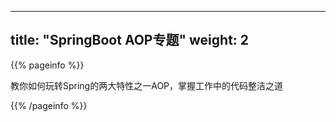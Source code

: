 
---
title: "SpringBoot AOP专题"
weight: 2
---

{{% pageinfo %}}

教你如何玩转Spring的两大特性之一AOP，掌握工作中的代码整洁之道

{{% /pageinfo %}}
